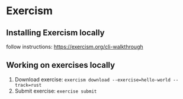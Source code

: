 # Exercism

## Installing Exercism locally
follow instructions: https://exercism.org/cli-walkthrough

## Working on exercises locally
1. Download exercise: `exercism download --exercise=hello-world --track=rust`
1. Submit exercise: `exercise submit`
